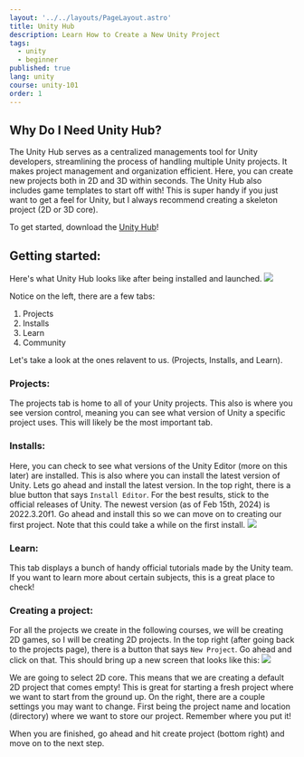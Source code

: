 ```yaml
---
layout: '../../layouts/PageLayout.astro'
title: Unity Hub
description: Learn How to Create a New Unity Project
tags:
  - unity
  - beginner
published: true
lang: unity
course: unity-101
order: 1
---
```


## Why Do I Need Unity Hub?
The Unity Hub serves as a centralized managements tool for Unity developers, streamlining the process of handling multiple Unity projects. It makes project management and organization efficient. Here, you can create new projects both in 2D and 3D within seconds. The Unity Hub also includes game templates to start off with! This is super handy if you just want to get a feel for Unity, but I always recommend creating a skeleton project (2D or 3D core).

To get started, download the [Unity Hub](https://unity.com/download)!

## Getting started:
Here's what Unity Hub looks like after being installed and launched.
![](/imgs/unity/unity-101/UnityHub.png)

Notice on the left, there are a few tabs:
1. Projects
2. Installs
3. Learn
4. Community

Let's take a look at the ones relavent to us. (Projects, Installs, and Learn).

### Projects:
The projects tab is home to all of your Unity projects. This also is where you see version control, meaning you can see what version of Unity a specific project uses. This will likely be the most important tab.

### Installs:
Here, you can check to see what versions of the Unity Editor (more on this later) are installed. This is also where you can install the latest version of Unity. Lets go ahead and install the latest version. In the top right, there is a blue button that says `Install Editor`. For the best results, stick to the official releases of Unity. The newest version (as of Feb 15th, 2024) is 2022.3.20f1. Go ahead and install this so we can move on to creating our first project. Note that this could take a while on the first install.
![](/imgs/unity/unity-101/UnityVersion.png)

### Learn:
This tab displays a bunch of handy official tutorials made by the Unity team. If you want to learn more about certain subjects, this is a great place to check!

### Creating a project:
For all the projects we create in the following courses, we will be creating 2D games, so I will be creating 2D projects. In the top right (after going back to the projects page), there is a button that says `New Project`. Go ahead and click on that. This should bring up a new screen that looks like this:
![](/imgs/unity/unity-101/CreateProject.png)

We are going to select 2D core. This means that we are creating a default 2D project that comes empty! This is great for starting a fresh project where we want to start from the ground up. On the right, there are a couple settings you may want to change. First being the project name and location (directory) where we want to store our project. Remember where you put it!

When you are finished, go ahead and hit create project (bottom right) and move on to the next step.